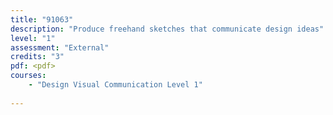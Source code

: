 ```yaml
---
title: "91063"
description: "Produce freehand sketches that communicate design ideas"
level: "1"
assessment: "External"
credits: "3"
pdf: <pdf>
courses:
    - "Design Visual Communication Level 1"
    
---
```

